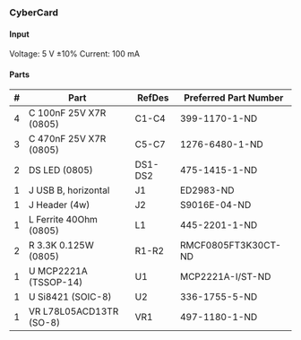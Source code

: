 ### CyberCard ###


#### Input ####

Voltage: 5 V ±10%
Current: 100 mA


#### Parts ####

|  # | Part                                      | RefDes  | Preferred Part Number      |
|---:|-------------------------------------------|---------|----------------------------|
|  4 | C 100nF 25V X7R (0805)                    | C1-C4   | 399-1170-1-ND              |
|  3 | C 470nF 25V X7R (0805)                    | C5-C7   | 1276-6480-1-ND             |
|  2 | DS LED (0805)                             | DS1-DS2 | 475-1415-1-ND              |
|  1 | J USB B, horizontal                       | J1      | ED2983-ND                  |
|  1 | J Header (4w)                             | J2      | S9016E-04-ND               |
|  1 | L Ferrite 40Ohm (0805)                    | L1      | 445-2201-1-ND              |
|  2 | R 3.3K 0.125W (0805)                      | R1-R2   | RMCF0805FT3K30CT-ND        |
|  1 | U MCP2221A (TSSOP-14)                     | U1      | MCP2221A-I/ST-ND           |
|  1 | U Si8421 (SOIC-8)                         | U2      | 336-1755-5-ND              |
|  1 | VR L78L05ACD13TR (SO-8)                   | VR1     | 497-1180-1-ND              |
